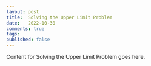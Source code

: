 ```yaml
---
layout: post
title:  Solving the Upper Limit Problem
date:   2022-10-30
comments: true
tags: 
published: false
---
```

 
Content for Solving the Upper Limit Problem goes here.
 
